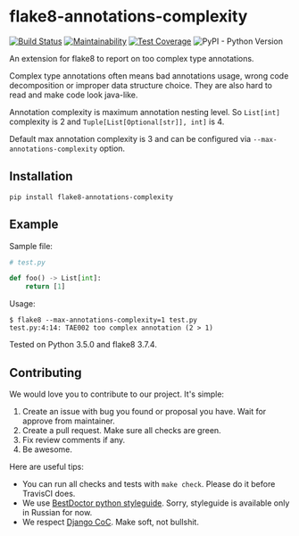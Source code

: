 # flake8-annotations-complexity


[![Build Status](https://travis-ci.org/best-doctor/flake8-annotations-complexity.svg?branch=master)](https://travis-ci.org/best-doctor/flake8-annotations-complexity)
[![Maintainability](https://api.codeclimate.com/v1/badges/c81ff76755380663b7d3/maintainability)](https://codeclimate.com/github/best-doctor/flake8-annotations-complexity/maintainability)
[![Test Coverage](https://api.codeclimate.com/v1/badges/c81ff76755380663b7d3/test_coverage)](https://codeclimate.com/github/best-doctor/flake8-annotations-complexity/test_coverage)
![PyPI - Python Version](https://img.shields.io/pypi/pyversions/flake8-annotations-complexity)


An extension for flake8 to report on too complex type annotations.

Complex type annotations often means bad annotations usage,
wrong code decomposition or improper data structure choice.
They are also hard to read and make code look java-like.

Annotation complexity is maximum annotation nesting level.
So `List[int]` complexity is 2 and `Tuple[List[Optional[str]], int]` is 4.

Default max annotation complexity is 3 and can be configured
via `--max-annotations-complexity` option.

## Installation

    pip install flake8-annotations-complexity


## Example

Sample file:

```python
# test.py

def foo() -> List[int]:
    return [1]
```

Usage:

```terminal
$ flake8 --max-annotations-complexity=1 test.py
test.py:4:14: TAE002 too complex annotation (2 > 1)
```

Tested on Python 3.5.0 and flake8 3.7.4.


## Contributing

We would love you to contribute to our project. It's simple:

1. Create an issue with bug you found or proposal you have. Wait for approve from maintainer.
2. Create a pull request. Make sure all checks are green.
3. Fix review comments if any.
4. Be awesome.

Here are useful tips:

- You can run all checks and tests with `make check`. Please do it before TravisCI does.
- We use [BestDoctor python styleguide](https://github.com/best-doctor/guides/blob/master/guides/python_styleguide.md). Sorry, styleguide is available only in Russian for now.
- We respect [Django CoC](https://www.djangoproject.com/conduct/). Make soft, not bullshit.
